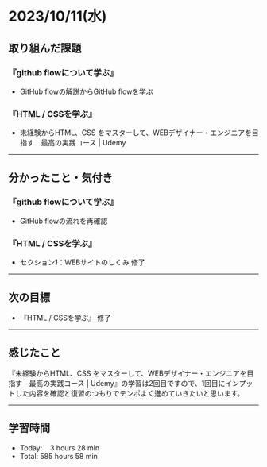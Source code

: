 # 2023/10/11(水) 

## 取り組んだ課題
### 『github flowについて学ぶ』
- GitHub flowの解説からGitHub flowを学ぶ
### 『HTML / CSSを学ぶ』
- 未経験からHTML、CSS をマスターして、WEBデザイナー・エンジニアを目指す　最高の実践コース | Udemy
---

## 分かったこと・気付き
### 『github flowについて学ぶ』
- GitHub flowの流れを再確認
### 『HTML / CSSを学ぶ』
- セクション1：WEBサイトのしくみ 修了
---

## 次の目標
- 『HTML / CSSを学ぶ』 修了
---

## 感じたこと
『未経験からHTML、CSS をマスターして、WEBデザイナー・エンジニアを目指す　最高の実践コース | Udemy』の学習は2回目ですので、1回目にインプットした内容を確認と復習のつもりでテンポよく進めていきたいと思います。

---

## 学習時間
- Today:&nbsp;&nbsp;&nbsp; 3 hours 28 min
- Total: 585 hours 58 min
